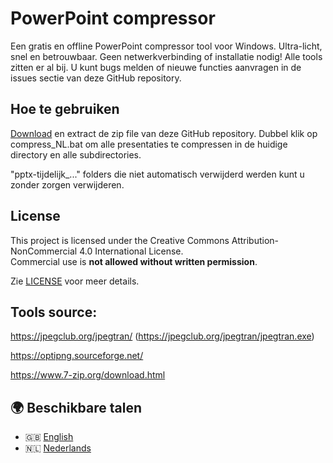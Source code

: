 # PowerPoint compressor

Een gratis en offline PowerPoint compressor tool voor Windows. Ultra-licht, snel en betrouwbaar. Geen netwerkverbinding of installatie nodig! Alle tools zitten er al bij. U kunt bugs melden of nieuwe functies aanvragen in de issues sectie van deze GitHub repository.

## Hoe te gebruiken

[Download](https://github.com/arthur-adriansens/compressPowerPoints/archive/refs/heads/master.zip) en extract de zip file van deze GitHub repository. Dubbel klik op compress_NL.bat om alle presentaties te compressen in de huidige directory en alle subdirectories.

"pptx-tijdelijk\_..." folders die niet automatisch verwijderd werden kunt u zonder zorgen verwijderen.

## License

This project is licensed under the Creative Commons Attribution-NonCommercial 4.0 International License.  
Commercial use is **not allowed without written permission**.

Zie [LICENSE](./LICENSE) voor meer details.

## Tools source:

https://jpegclub.org/jpegtran/ (https://jpegclub.org/jpegtran/jpegtran.exe)

https://optipng.sourceforge.net/

https://www.7-zip.org/download.html

## 🌍 Beschikbare talen

-   🇬🇧 [English](README.md)
-   🇳🇱 [Nederlands](README_NL.md)
